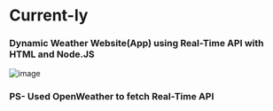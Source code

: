# Current-ly
### Dynamic Weather Website(App) using Real-Time API with HTML and Node.JS
![image](https://user-images.githubusercontent.com/75546189/174415042-2468b224-c3c8-40fb-b152-cfc4b81d51a5.png)

### PS- Used OpenWeather to fetch Real-Time API 
